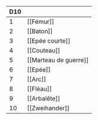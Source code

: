 | D10 |                       |
| --- | --------------------- |
| 1   | [[Fémur]]             |
| 2   | [[Baton]]             |
| 3   | [[Epée courte]]       |
| 4   | [[Couteau]]           |
| 5   | [[Marteau de guerre]] |
| 6   | [[Epée]]              |
| 7   | [[Arc]]               |
| 8   | [[Fléau]]             |
| 9   | [[Arbalête]]          |
| 10  | [[Zweihander]]        |

